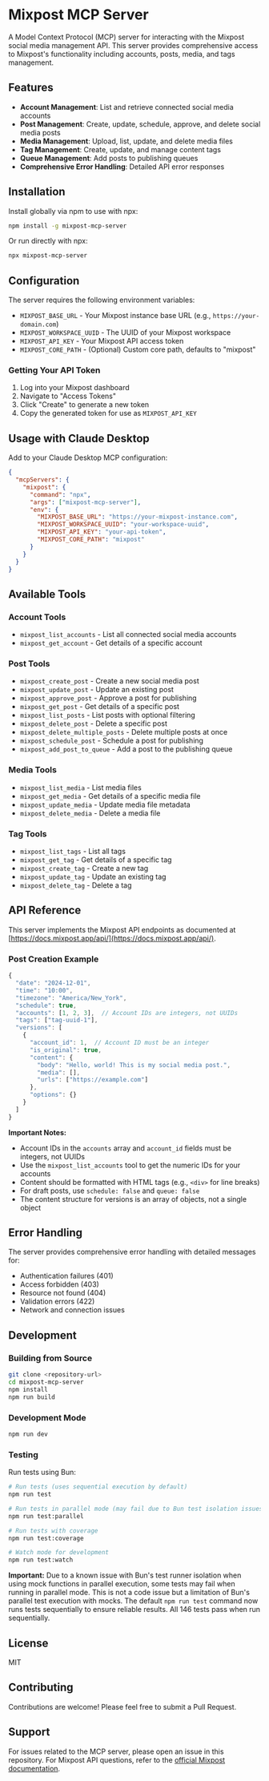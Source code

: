 # Mixpost MCP Server

A Model Context Protocol (MCP) server for interacting with the Mixpost social media management API. This server provides comprehensive access to Mixpost's functionality including accounts, posts, media, and tags management.

## Features

- **Account Management**: List and retrieve connected social media accounts
- **Post Management**: Create, update, schedule, approve, and delete social media posts
- **Media Management**: Upload, list, update, and delete media files
- **Tag Management**: Create, update, and manage content tags
- **Queue Management**: Add posts to publishing queues
- **Comprehensive Error Handling**: Detailed API error responses

## Installation

Install globally via npm to use with npx:

```bash
npm install -g mixpost-mcp-server
```

Or run directly with npx:

```bash
npx mixpost-mcp-server
```

## Configuration

The server requires the following environment variables:

- `MIXPOST_BASE_URL` - Your Mixpost instance base URL (e.g., `https://your-domain.com`)
- `MIXPOST_WORKSPACE_UUID` - The UUID of your Mixpost workspace
- `MIXPOST_API_KEY` - Your Mixpost API access token
- `MIXPOST_CORE_PATH` - (Optional) Custom core path, defaults to "mixpost"

### Getting Your API Token

1. Log into your Mixpost dashboard
2. Navigate to "Access Tokens"
3. Click "Create" to generate a new token
4. Copy the generated token for use as `MIXPOST_API_KEY`

## Usage with Claude Desktop

Add to your Claude Desktop MCP configuration:

```json
{
  "mcpServers": {
    "mixpost": {
      "command": "npx",
      "args": ["mixpost-mcp-server"],
      "env": {
        "MIXPOST_BASE_URL": "https://your-mixpost-instance.com",
        "MIXPOST_WORKSPACE_UUID": "your-workspace-uuid",
        "MIXPOST_API_KEY": "your-api-token",
        "MIXPOST_CORE_PATH": "mixpost"
      }
    }
  }
}
```

## Available Tools

### Account Tools
- `mixpost_list_accounts` - List all connected social media accounts
- `mixpost_get_account` - Get details of a specific account

### Post Tools
- `mixpost_create_post` - Create a new social media post
- `mixpost_update_post` - Update an existing post
- `mixpost_approve_post` - Approve a post for publishing
- `mixpost_get_post` - Get details of a specific post
- `mixpost_list_posts` - List posts with optional filtering
- `mixpost_delete_post` - Delete a specific post
- `mixpost_delete_multiple_posts` - Delete multiple posts at once
- `mixpost_schedule_post` - Schedule a post for publishing
- `mixpost_add_post_to_queue` - Add a post to the publishing queue

### Media Tools
- `mixpost_list_media` - List media files
- `mixpost_get_media` - Get details of a specific media file
- `mixpost_update_media` - Update media file metadata
- `mixpost_delete_media` - Delete a media file

### Tag Tools
- `mixpost_list_tags` - List all tags
- `mixpost_get_tag` - Get details of a specific tag
- `mixpost_create_tag` - Create a new tag
- `mixpost_update_tag` - Update an existing tag
- `mixpost_delete_tag` - Delete a tag

## API Reference

This server implements the Mixpost API endpoints as documented at [https://docs.mixpost.app/api/](https://docs.mixpost.app/api/).

### Post Creation Example

```typescript
{
  "date": "2024-12-01",
  "time": "10:00",
  "timezone": "America/New_York",
  "schedule": true,
  "accounts": [1, 2, 3],  // Account IDs are integers, not UUIDs
  "tags": ["tag-uuid-1"],
  "versions": [
    {
      "account_id": 1,  // Account ID must be an integer
      "is_original": true,
      "content": {
        "body": "Hello, world! This is my social media post.",
        "media": [],
        "urls": ["https://example.com"]
      },
      "options": {}
    }
  ]
}
```

**Important Notes:**
- Account IDs in the `accounts` array and `account_id` fields must be integers, not UUIDs
- Use the `mixpost_list_accounts` tool to get the numeric IDs for your accounts
- Content should be formatted with HTML tags (e.g., `<div>` for line breaks)
- For draft posts, use `schedule: false` and `queue: false`
- The content structure for versions is an array of objects, not a single object

## Error Handling

The server provides comprehensive error handling with detailed messages for:
- Authentication failures (401)
- Access forbidden (403)
- Resource not found (404)
- Validation errors (422)
- Network and connection issues

## Development

### Building from Source

```bash
git clone <repository-url>
cd mixpost-mcp-server
npm install
npm run build
```

### Development Mode

```bash
npm run dev
```

### Testing

Run tests using Bun:

```bash
# Run tests (uses sequential execution by default)
npm run test

# Run tests in parallel mode (may fail due to Bun test isolation issues)
npm run test:parallel

# Run tests with coverage
npm run test:coverage

# Watch mode for development
npm run test:watch
```

**Important:** Due to a known issue with Bun's test runner isolation when using mock functions in parallel execution, some tests may fail when running in parallel mode. This is not a code issue but a limitation of Bun's parallel test execution with mocks. The default `npm run test` command now runs tests sequentially to ensure reliable results. All 146 tests pass when run sequentially.

## License

MIT

## Contributing

Contributions are welcome! Please feel free to submit a Pull Request.

## Support

For issues related to the MCP server, please open an issue in this repository.
For Mixpost API questions, refer to the [official Mixpost documentation](https://docs.mixpost.app/).